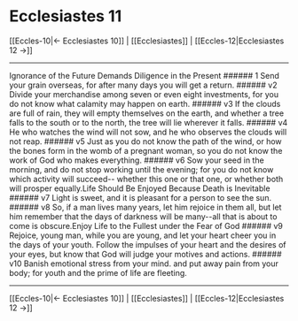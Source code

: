 # Ecclesiastes 11

[[Eccles-10|← Ecclesiastes 10]] | [[Ecclesiastes]] | [[Eccles-12|Ecclesiastes 12 →]]
***

Ignorance of the Future Demands Diligence in the Present ###### 1 Send your grain overseas, for after many days you will get a return. ###### v2 Divide your merchandise among seven or even eight investments, for you do not know what calamity may happen on earth. ###### v3 If the clouds are full of rain, they will empty themselves on the earth, and whether a tree falls to the south or to the north, the tree will lie wherever it falls. ###### v4 He who watches the wind will not sow, and he who observes the clouds will not reap. ###### v5 Just as you do not know the path of the wind, or how the bones form in the womb of a pregnant woman, so you do not know the work of God who makes everything. ###### v6 Sow your seed in the morning, and do not stop working until the evening; for you do not know which activity will succeed-- whether this one or that one, or whether both will prosper equally.Life Should Be Enjoyed Because Death is Inevitable ###### v7 Light is sweet, and it is pleasant for a person to see the sun. ###### v8 So, if a man lives many years, let him rejoice in them all, but let him remember that the days of darkness will be many--all that is about to come is obscure.Enjoy Life to the Fullest under the Fear of God ###### v9 Rejoice, young man, while you are young, and let your heart cheer you in the days of your youth. Follow the impulses of your heart and the desires of your eyes, but know that God will judge your motives and actions. ###### v10 Banish emotional stress from your mind. and put away pain from your body; for youth and the prime of life are fleeting.

***
[[Eccles-10|← Ecclesiastes 10]] | [[Ecclesiastes]] | [[Eccles-12|Ecclesiastes 12 →]]
